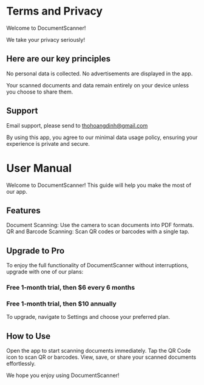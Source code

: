 # Terms and Privacy

Welcome to DocumentScanner!

We take your privacy seriously!

## Here are our key principles

No personal data is collected.
No advertisements are displayed in the app.

Your scanned documents and data remain entirely on your device unless you choose to share them.

## Support

Email support, please send to <thohoangdinh@gmail.com>

By using this app, you agree to our minimal data usage policy, ensuring your experience is private and secure.

# User Manual

Welcome to DocumentScanner! This guide will help you make the most of our app.

## Features

Document Scanning: Use the camera to scan documents into PDF formats.
QR and Barcode Scanning: Scan QR codes or barcodes with a single tap.

## Upgrade to Pro

To enjoy the full functionality of DocumentScanner without interruptions, upgrade with one of our plans:

### Free 1-month trial, then $6 every 6 months

### Free 1-month trial, then $10 annually

To upgrade, navigate to Settings and choose your preferred plan.

## How to Use

Open the app to start scanning documents immediately.
Tap the QR Code icon to scan QR or barcodes.
View, save, or share your scanned documents effortlessly.

We hope you enjoy using DocumentScanner!
